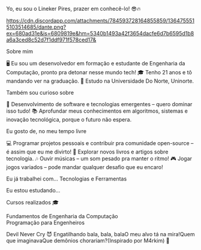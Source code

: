 Yo, eu sou o Lineker Pires, prazer em conhecê-lo! 😎🔥

  
https://cdn.discordapp.com/attachments/784593728164855859/1364755515103514685/dante.png?ex=680ad31e&is=6809819e&hm=5340b1493a42f3654dacfe6d7b6595d1b8a6a3ced8c52d7f1ddf971f578ced17&


Sobre mim

🖥️ Eu sou um desenvolvedor em formação e estudante de Engenharia da Computação, pronto pra detonar nesse mundo tech!
🎓 Tenho 21 anos e tô mandando ver na graduação.
🏫 Estudo na Universidade Do Norte, Uninorte.

Também sou curioso sobre

🚀 Desenvolvimento de software e tecnologias emergentes – quero dominar isso tudo!
📚 Aprofundar meus conhecimentos em algoritmos, sistemas e inovação tecnológica, porque o futuro não espera.

Eu gosto de, no meu tempo livre

💻 Programar projetos pessoais e contribuir pra comunidade open-source – é assim que eu me divirto!
📖 Explorar novos livros e artigos sobre tecnologia.
🎶 Ouvir músicas – um som pesado pra manter o ritmo!
🎮 Jogar jogos variados – pode mandar qualquer desafio que eu encaro!

Eu já trabalhei com...
Tecnologias e Ferramentas

Eu estou estudando...

Cursos realizados 🎓

Fundamentos de Engenharia da Computação  
Programação para Engenheiros


Devil Never Cry 😈 Engatilhando bala, bala, balaO meu alvo tá na mira!Quem que imaginavaQue demônios chorariam?(Inspirado por M4rkim) 🎤
 
